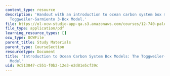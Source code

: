 ```yaml
---
content_type: resource
description: 'Handout with an introduction to ocean carbon system box models: the
  Toggweiler-Sarmiento 3-Box Model.'
file: https://ol-ocw-studio-app-qa.s3.amazonaws.com/courses/12-740-paleoceanography-spring-2008/9c513047c551f0b212e3e2d81e5cf39c_3_box_model.pdf
file_type: application/pdf
learning_resource_types: []
ocw_type: OCWFile
parent_title: Study Materials
parent_type: CourseSection
resourcetype: Document
title: 'Introduction to Ocean Carbon System Box Models: The Toggweiler-Sarmiento 3-Box
  Model'
uid: 9c513047-c551-f0b2-12e3-e2d81e5cf39c
---
```

